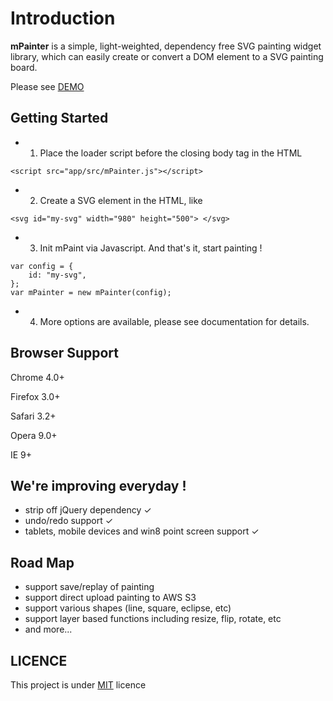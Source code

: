 Introduction
========

**mPainter** is a simple, light-weighted, dependency free SVG painting widget library, which can easily create or convert a DOM element to a SVG painting board.

Please see [DEMO]


Getting Started
------------

- 1. Place the loader script before the closing body tag in the HTML

```
<script src="app/src/mPainter.js"></script>
```

- 2. Create a SVG element in the HTML, like

```
<svg id="my-svg" width="980" height="500"> </svg>
```

- 3. Init mPaint via Javascript. And that's it, start painting !

```
var config = {
    id: "my-svg",
};
var mPainter = new mPainter(config);
```

- 4. More options are available, please see documentation for details.

Browser Support
--------------

Chrome 4.0+

Firefox 3.0+

Safari 3.2+

Opera 9.0+

IE 9+


We're improving everyday !
-----------

* strip off jQuery dependency ✓
* undo/redo support ✓
* tablets, mobile devices and win8 point screen support ✓

Road Map
----

* support save/replay of painting
* support direct upload painting to AWS S3
* support various shapes (line, square, eclipse, etc)
* support layer based functions including resize, flip, rotate, etc
* and more...

LICENCE
-------

This project is under [MIT] licence

[DEMO]:http://paint.tantanguanguan.com
[MIT]: http://en.wikipedia.org/wiki/MIT_License
